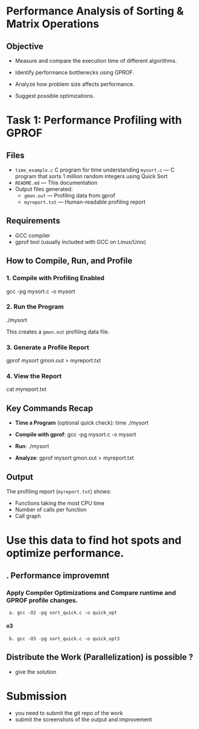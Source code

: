 
# Performance Analysis of Sorting & Matrix Operations
## Objective
  - Measure and compare the execution time of different algorithms.

  - Identify performance bottlenecks using GPROF.
  
  - Analyze how problem size affects performance.
  
  - Suggest possible optimizations.

# Task 1:  Performance Profiling with GPROF

## Files
- `time_example.c` C program for time understanding 
 `mysort.c` — C program that sorts 1 million random integers using Quick Sort
- `README.md` — This documentation
- Output files generated:
  - `gmon.out` — Profiling data from gprof
  - `myreport.txt` — Human-readable profiling report

## Requirements
- GCC compiler
- gprof tool (usually included with GCC on Linux/Unix)

## How to Compile, Run, and Profile

### 1. Compile with Profiling Enabled
gcc -pg mysort.c -o mysort

### 2. Run the Program
./mysort

This creates a `gmon.out` profiling data file.

### 3. Generate a Profile Report
gprof mysort gmon.out > myreport.txt


### 4. View the Report
cat myreport.txt


## Key Commands Recap
- **Time a Program** (optional quick check):
time ./mysort

- **Compile with gprof**:
gcc -pg mysort.c -o mysort

- **Run**:
./mysort

- **Analyze**:
gprof mysort gmon.out > myreport.txt


## Output
The profiling report (`myreport.txt`) shows:
- Functions taking the most CPU time
- Number of calls per function
- Call graph

# Use this data to find hot spots and optimize performance.

## . Performance improvemnt 

###  Apply Compiler Optimizations  and  Compare runtime and GPROF profile changes.
     a. gcc -O2 -pg sort_quick.c -o quick_opt
  
  #### o3
     b. gcc -O3 -pg sort_quick.c -o quick_opt3 

##  Distribute the Work (Parallelization) is possible ? 
 - give the solution  

# Submission 
- you need to submit the git repo of the work
- submit the screenshots of the output  and improvement
